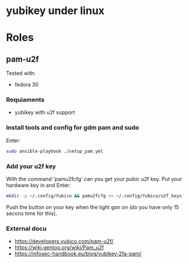 # yubikey under linux #

# Roles #

## pam-u2f ##

Tested with:
* fedora 30

### Requiaments ##

*  yubikey with u2f support

### Install tools and config for gdm pam and sudo ###

Enter:
```bash
sudo ansible-playbook ./setup_pam.yml
```

### Add your u2f key ###

With the command 'pamu2fcfg' can you get your pubic u2f key. Put your hardware key in and Enter:
```bash
mkdir -p ~/.config/Yubico && pamu2fcfg >> ~/.config/Yubico/u2f_keys
```
Push the button on your key when the light gon on (do you have only 15 secons time for this).

### External docu ###

* https://developers.yubico.com/pam-u2f/
* https://wiki.gentoo.org/wiki/Pam_u2f
* https://infosec-handbook.eu/blog/yubikey-2fa-pam/

